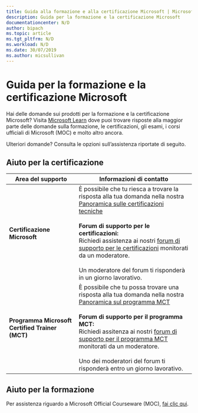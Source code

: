 ```yaml
---
title: Guida alla formazione e alla certificazione Microsoft | Microsoft Docs
description: Guida per la formazione e la certificazione Microsoft
documentationcenter: N/D
author: bipach
ms.topic: article
ms.tgt_pltfrm: N/D
ms.workload: N/D
ms.date: 30/07/2019
ms.author: micsullivan
---
```

# Guida per la formazione e la certificazione Microsoft

Hai delle domande sui prodotti per la formazione e la certificazione Microsoft? Visita [Microsoft Learn](/learn/certifications/) dove puoi trovare risposte alla maggior parte delle domande sulla formazione, le certificazioni, gli esami, i corsi ufficiali di Microsoft (MOC) e molto altro ancora.

Ulteriori domande? Consulta le opzioni sull’assistenza riportate di seguito.

## Aiuto per la certificazione

| Area del supporto | Informazioni di contatto |
| ------------- | --- |
| **Certificazione Microsoft** | È possibile che tu riesca a trovare la risposta alla tua domanda nella nostra [Panoramica sulle certificazioni tecniche](https://www.microsoft.com/learning/certification-overview.aspx) <br/><br/>  **Forum di supporto per le certificazioni:** <br/>Richiedi assistenza ai nostri [forum di supporto per le certificazioni](https://aka.ms/MCPForum) monitorati da un moderatore.<br/><br/>  Un moderatore del forum ti risponderà in un giorno lavorativo. |
| **Programma Microsoft Certified Trainer (MCT)** | È possibile che tu possa trovare una risposta alla tua domanda nella nostra [Panoramica sul programma MCT](https://www.microsoft.com/learning/mct-certification.aspx)<br/><br/>  **Forum di supporto per il programma MCT:** <br/> Richiedi assitenza ai nostri [forum di supporto per il programma MCT](https://aka.ms/MCTForum) monitorati da un moderatore.<br/><br/> Uno dei moderatori del forum ti risponderà entro un giorno lavorativo. |

## Aiuto per la formazione

Per assistenza riguardo a Microsoft Official Courseware (MOC), [fai clic qui](https://docs.microsoft.com/learn/certifications/certification-and-training-help).